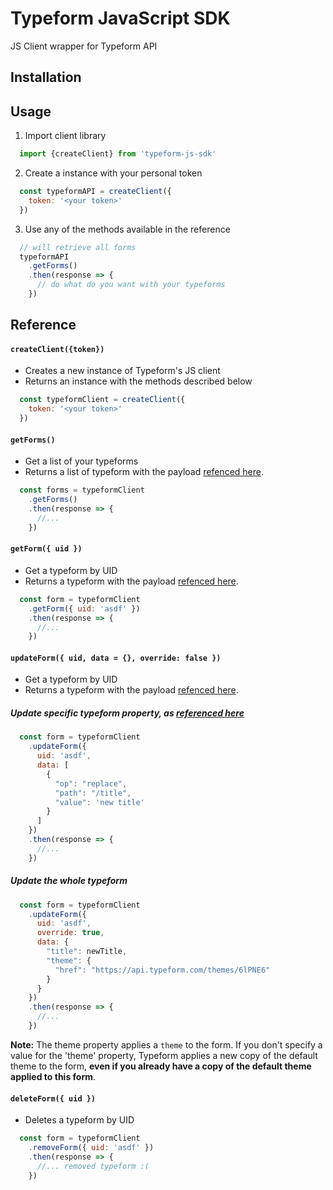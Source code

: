 # Typeform JavaScript SDK

JS Client wrapper for Typeform API

## Installation

## Usage

1. Import client library
``` javascript
  import {createClient} from 'typeform-js-sdk'
```

2. Create a instance with your personal token
``` javascript
  const typeformAPI = createClient({
    token: '<your token>'
  })
```

3. Use any of the methods available in the reference
``` javascript
  // will retrieve all forms
  typeformAPI
    .getForms()
    .then(response => {
      // do what do you want with your typeforms
    })
```

## Reference

#### `createClient({token})`
- Creates a new instance of Typeform's JS client
- Returns an instance with the methods described below
``` javascript
  const typeformClient = createClient({
    token: '<your token>'
  })
```

#### `getForms()`
- Get a list of your typeforms
- Returns a list of typeform with the payload [refenced here](https://developer.typeform.com/create/reference/retrieve-forms/).
``` javascript
  const forms = typeformClient
    .getForms()
    .then(response => {
      //... 
    })

```

#### `getForm({ uid })`
- Get a typeform by UID
- Returns a typeform with the payload [refenced here](https://developer.typeform.com/create/reference/retrieve-form/).
``` javascript
  const form = typeformClient
    .getForm({ uid: 'asdf' })
    .then(response => {
      //... 
    })

```

#### `updateForm({ uid, data = {}, override: false })`
- Get a typeform by UID
- Returns a typeform with the payload [refenced here](https://developer.typeform.com/create/reference/retrieve-form/).

##### Update specific typeform property, as [referenced here](https://developer.typeform.com/create/reference/update-form-patch/)

``` javascript
  const form = typeformClient
    .updateForm({
      uid: 'asdf',
      data: [
        {
          "op": "replace",
          "path": "/title",
          "value": 'new title'
        }
      ]
    })
    .then(response => {
      //... 
    })
```

##### Update the whole typeform

``` javascript
  const form = typeformClient
    .updateForm({
      uid: 'asdf',
      override: true,
      data: {
        "title": newTitle,
        "theme": {
          "href": "https://api.typeform.com/themes/6lPNE6"
        }
      }
    })
    .then(response => {
      //... 
    })
```

**Note:**
The theme property applies a `theme` to the form. If you don't specify a value for the 'theme' property, Typeform applies a new copy of the default theme to the form, **even if you already have a copy of the default theme applied to this form**. 

#### `deleteForm({ uid })`
- Deletes a typeform by UID
``` javascript
  const form = typeformClient
    .removeForm({ uid: 'asdf' })
    .then(response => {
      //... removed typeform :( 
    })

```
